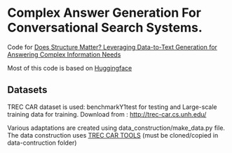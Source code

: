 # Complex Answer Generation For Conversational Search Systems. 

Code for [Does Structure Matter? Leveraging Data-to-Text Generation for Answering Complex Information Needs]()

Most of this code is based on [Huggingface](https://huggingface.co/) 

## Datasets

TREC CAR dataset is used: benchmarkY1test for testing and Large-scale training data for training. Download from : http://trec-car.cs.unh.edu/ 

Various adaptations are created using data_construction/make_data.py file. The data construction uses [TREC CAR TOOLS](https://github.com/TREMA-UNH/trec-car-tools) (must be cloned/copied in data-contruction folder) 
